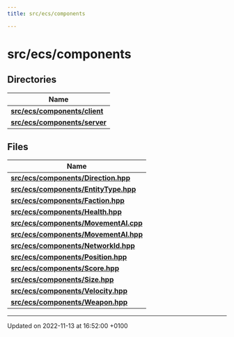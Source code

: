 ```yaml
---
title: src/ecs/components

---
```


# src/ecs/components



## Directories

| Name           |
| -------------- |
| **[src/ecs/components/client](Files/dir_ab0a5ce78cc1345b2f292773c1232112.md#dir-src/ecs/components/client)**  |
| **[src/ecs/components/server](Files/dir_a83849123e93de1405174e2beca1638f.md#dir-src/ecs/components/server)**  |

## Files

| Name           |
| -------------- |
| **[src/ecs/components/Direction.hpp](Files/_direction_8hpp.md#file-direction.hpp)**  |
| **[src/ecs/components/EntityType.hpp](Files/_entity_type_8hpp.md#file-entitytype.hpp)**  |
| **[src/ecs/components/Faction.hpp](Files/_faction_8hpp.md#file-faction.hpp)**  |
| **[src/ecs/components/Health.hpp](Files/_health_8hpp.md#file-health.hpp)**  |
| **[src/ecs/components/MovementAI.cpp](Files/_movement_a_i_8cpp.md#file-movementai.cpp)**  |
| **[src/ecs/components/MovementAI.hpp](Files/_movement_a_i_8hpp.md#file-movementai.hpp)**  |
| **[src/ecs/components/NetworkId.hpp](Files/_network_id_8hpp.md#file-networkid.hpp)**  |
| **[src/ecs/components/Position.hpp](Files/_position_8hpp.md#file-position.hpp)**  |
| **[src/ecs/components/Score.hpp](Files/_score_8hpp.md#file-score.hpp)**  |
| **[src/ecs/components/Size.hpp](Files/_size_8hpp.md#file-size.hpp)**  |
| **[src/ecs/components/Velocity.hpp](Files/_velocity_8hpp.md#file-velocity.hpp)**  |
| **[src/ecs/components/Weapon.hpp](Files/_weapon_8hpp.md#file-weapon.hpp)**  |






-------------------------------

Updated on 2022-11-13 at 16:52:00 +0100
